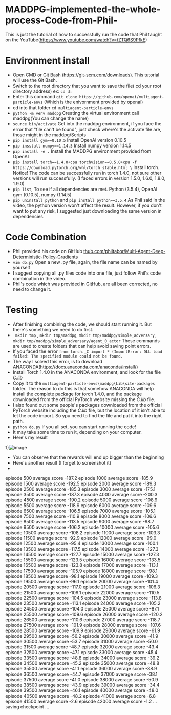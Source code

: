 # MADDPG-implemented-the-whole-process-Code-from-Phil-
This is just the tutorial of how to successfully run the code that Phil taught on the YouTube(https://www.youtube.com/watch?v=tZTQ6S9PfkE)
# Environment install
   - Open CMD or Git Bash (https://git-scm.com/downloads). This tutorial will use the Git Bash. 
   - Switch to the root directory that you want to save the file( cd your root directory address)   ex: `cd d:`
   - Enter this command `git clone https://github.com/openai/multiagent-particle-envs` (Which is the enivornment provided by openai)
   - cd into that folder `cd multiagent-particle-envs`
   - `python -m venv maddpg` Creating the virtual environment call maddpg(You can change the name) 
   - `source bin/activate` Get into the maddpg environment, if you face the error that "file can't be found", just check where's the activate file are, those might in the maddpg/Scripts 
   - `pip install gym==0.10.5` Install OpenAI version 0.10.5
   - `pip insstall numpy==1.14.5` Install numpy version 1.14.5
   - `pip install -e .` Install the MADDPG environment provided from OpenAI
   - `pip install torch==1.4.0+cpu torchvision==0.5.0+cpu -f https://download.pytorch.org/whl/torch_stable.html \`
    Install torch. Notice! The code can be successfully run in torch 1.4.0, not sure other versions will run successfully. (I faced errors in version 1.5.0, 1.6.0, 1.8.0, 1.9.0)
   - `pip list`, To see if all dependencies are met. Python (3.5.4), OpenAI gym (0.10.5), numpy (1.14.5)
   - `pip uninstall python` and `pip install python==3.5.4` As Phil said in the video, the python version won't affect the result. However, if you don't want to put any risk, I suggested just downloading the same version in dependencies.

# Code Combination
- Phil provided his code on GitHub [thub.com/philtabor/Multi-Agent-Deep-Deterministic-Policy-Gradients](https://github.com/philtabor/Multi-Agent-Deep-Deterministic-Policy-Gradients) 
- `vim do.py` Open a new .py file, again, the file name can be named by yourself
- I suggest copying all .py files code into one file, just follow Phil's code combination in the video.
- Phil's code which was provided in GitHub, are all been corrected, no need to change it. 

# Testing
- After finishing combining the code, we should start running it. But there's something we need to do first.
- ` mkdir tmp` , `mkdir tmp/maddpg`, `mkdir tmp/maddpg/simple_adversary`, `mkdir tmp/maddpg/simple_adversary/agent_0_actor` These commands are used to create folders that can help avoid saving point errors. 
- If you faced the error `from torch._C import * (ImportError: DLL load failed: The specified module could not be found.`
- The way I solved this error, is to download ANACONDA(https://docs.anaconda.com/anaconda/install/)
- Install Torch 1.4.0 in the ANACONDA environment, and look for the file  _C.lib_
- Copy it to the `multiagent-particle-envs\maddpg\Lib\site-packages` folder. The reason to do this is that somehow ANACONDA will help install the complete package for torch 1.4.0, and the package downloaded from the official PyTorch website missing the _C.lib_ file.
- I also found out some people's packages downloaded from the official PyTorch website including the _C.lib_ file, but the location of it isn't able to let the code import. So ypu need to find the file and put it into the right path.
- `python do.py` If you all set, you can start running the code!
- It may take some time to run it, depending on your computer.
- Here's my result

1)![image](https://user-images.githubusercontent.com/64890777/202291874-83fafd29-60bf-44a6-b5d9-f8630f01695a.png)
- You can observe that the rewards will end up bigger than the beginning
- Here's another result (I forget to screenshot it)
- 
episode 500 average score -187.2
episode 1000 average score -185.9
episode 1500 average score -192.5
episode 2000 average score -189.3
episode 2500 average score -185.3
episode 3000 average score -175.1
episode 3500 average score -187.3
episode 4000 average score -200.3
episode 4500 average score -190.2
episode 5000 average score -108.9
episode 5500 average score -118.9
episode 6000 average score -109.6
episode 6500 average score -106.5
episode 7000 average score -105.1
episode 7500 average score -110.9
episode 8000 average score -106.6
episode 8500 average score -113.5
episode 9000 average score -98.7
episode 9500 average score -106.2
episode 10000 average score -105.6
episode 10500 average score -108.2
episode 11000 average score -103.3
episode 11500 average score -92.9
episode 12000 average score -99.0
episode 12500 average score -95.4
episode 13000 average score -100.1
episode 13500 average score -117.5
episode 14000 average score -127.3
episode 14500 average score -127.7
episode 15000 average score -127.3
episode 15500 average score -123.5
episode 16000 average score -133.5
episode 16500 average score -123.8
episode 17000 average score -113.1
episode 17500 average score -105.9
episode 18000 average score -98.1
episode 18500 average score -98.1
episode 19000 average score -109.3
episode 19500 average score -96.1
episode 20000 average score -101.4
episode 20500 average score -117.0
episode 21000 average score -106.3
episode 21500 average score -109.1
episode 22000 average score -110.5
episode 22500 average score -104.5
episode 23000 average score -113.8
episode 23500 average score -113.1
episode 24000 average score -105.2
episode 24500 average score -104.0
episode 25000 average score -87.1
episode 25500 average score -109.6
episode 26000 average score -120.2
episode 26500 average score -110.6
episode 27000 average score -118.7
episode 27500 average score -101.9
episode 28000 average score -107.6
episode 28500 average score -109.9
episode 29000 average score -61.9
episode 29500 average score -56.2
episode 30000 average score -41.9
episode 30500 average score -53.7
episode 31000 average score -50.0
episode 31500 average score -48.7
episode 32000 average score -43.4
episode 32500 average score -47.1
episode 33000 average score -45.4
episode 33500 average score -48.8
episode 34000 average score -39.2
episode 34500 average score -45.2
episode 35000 average score -48.8
episode 35500 average score -41.1
episode 36000 average score -38.9
episode 36500 average score -44.7
episode 37000 average score -38.1
episode 37500 average score -41.0
episode 38000 average score -50.9
episode 38500 average score -43.9
episode 39000 average score -34.4
episode 39500 average score -46.1
episode 40000 average score -48.0
episode 40500 average score -48.2
episode 41000 average score -6.8
episode 41500 average score -2.6
episode 42000 average score -1.2
... saving checkpoint ...



